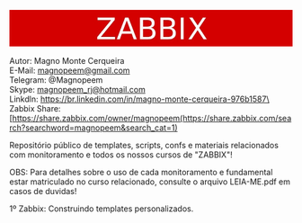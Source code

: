![alt tag](https://raw.githubusercontent.com/MagnoMonteCerqueira/Cursos/master/Zabbix%3A-Construindo-templates-personalizados/screenshots/zabbix.jpg)

Autor: Magno Monte Cerqueira\
E-Mail: magnopeem@gmail.com\
Telegram: @Magnopeem\
Skype: magnopeem_rj@hotmail.com\
Linkdln: https://br.linkedin.com/in/magno-monte-cerqueira-976b1587\
Zabbix Share: [https://share.zabbix.com/owner/magnopeem(https://share.zabbix.com/search?searchword=magnopeem&search_cat=1)

Repositório público de templates, scripts, confs e materiais relacionados com monitoramento e todos os nossos cursos de "ZABBIX"!

OBS: Para detalhes sobre o uso de cada monitoramento e fundamental estar matriculado no curso relacionado, consulte o arquivo LEIA-ME.pdf em casos de duvidas!


1º Zabbix: Construindo templates personalizados.




